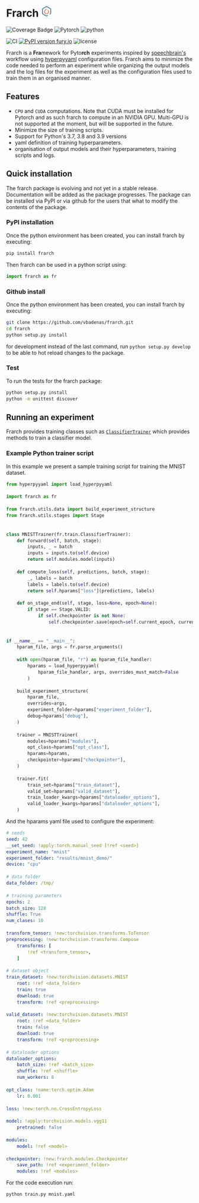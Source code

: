 # Frarch <img src="docs/logo.png" alt="drawing" width="30"/>

![Coverage Badge](https://img.shields.io/endpoint?url=https://gist.githubusercontent.com/vbadenas/9b54bd086e121233d2ad9a62d2136258/raw/frarch__heads_master.json&style=flat)
![Pytorch](https://img.shields.io/static/v1?label=PyTorch&message=v1.9.1&color=orange&style=flat&logo=pytorch)
![python](https://img.shields.io/pypi/pyversions/frarch?logo=python&style=flat)

![CI](https://github.com/vbadenas/frarch/actions/workflows/python-app.yml/badge.svg?style=flat)
[![PyPI version fury.io](https://badge.fury.io/py/frarch.svg?style=flat)](https://pypi.python.org/pypi/frarch/)
![license](https://img.shields.io/github/license/vbadenas/frarch?style=flat)

Frarch is a **Fra**mework for Pyto**rch** experiments inspired by [speechbrain's](https://speechbrain.github.io/) workflow using [hyperpyyaml](https://github.com/speechbrain/HyperPyYAML) configuration files. Frarch aims to minimize the code needed to perform an experiment while organizing the output models and the log files for the experiment as well as the configuration files used to train them in an organised manner.

## Features

- `CPU` and `CUDA` computations. Note that CUDA must be installed for Pytorch and as such frarch to compute in an NVIDIA GPU. Multi-GPU is not supported at the moment, but will be supported in the future.
- Minimize the size of training scripts.
- Support for Python's 3.7, 3.8 and 3.9 versions
- yaml definition of training hyperparameters.
- organisation of output models and their hyperparameters, training scripts and logs.

## Quick installation

The frarch package is evolving and not yet in a stable release. Documentation will be added as the package progresses. The package can be installed via PyPI or via github for the users that what to modify the contents of the package.

### PyPI installation

Once the python environment has been created, you can install frarch by executing:

```bash
pip install frarch
```

Then frarch can be used in a python script using:

```python
import frarch as fr
```

### Github install

Once the python environment has been created, you can install frarch by executing:

```bash
git clone https://github.com/vbadenas/frarch.git
cd frarch
python setup.py install
```

for development instead of the last command, run `python setup.py develop` to be able to hot reload changes to the package.

### Test

To run the tests for the frarch package:

```bash
python setup.py install
python -m unittest discover
```

## Running an experiment

Frarch provides training classes such as [`ClassifierTrainer`](https://vbadenas.github.io/frarch/source/packages/frarch.train.classifier_trainer.html) which provides methods to train a classifier model.

### Example Python trainer script

In this example we present a sample training script for training the MNIST dataset.

```python
from hyperpyyaml import load_hyperpyyaml

import frarch as fr

from frarch.utils.data import build_experiment_structure
from frarch.utils.stages import Stage


class MNISTTrainer(fr.train.ClassifierTrainer):
    def forward(self, batch, stage):
        inputs, _ = batch
        inputs = inputs.to(self.device)
        return self.modules.model(inputs)

    def compute_loss(self, predictions, batch, stage):
        _, labels = batch
        labels = labels.to(self.device)
        return self.hparams["loss"](predictions, labels)

    def on_stage_end(self, stage, loss=None, epoch=None):
        if stage == Stage.VALID:
            if self.checkpointer is not None:
                self.checkpointer.save(epoch=self.current_epoch, current_step=self.step)


if __name__ == "__main__":
    hparam_file, args = fr.parse_arguments()

    with open(hparam_file, "r") as hparam_file_handler:
        hparams = load_hyperpyyaml(
            hparam_file_handler, args, overrides_must_match=False
        )

    build_experiment_structure(
        hparam_file,
        overrides=args,
        experiment_folder=hparams["experiment_folder"],
        debug=hparams["debug"],
    )

    trainer = MNISTTrainer(
        modules=hparams["modules"],
        opt_class=hparams["opt_class"],
        hparams=hparams,
        checkpointer=hparams["checkpointer"],
    )

    trainer.fit(
        train_set=hparams["train_dataset"],
        valid_set=hparams["valid_dataset"],
        train_loader_kwargs=hparams["dataloader_options"],
        valid_loader_kwargs=hparams["dataloader_options"],
    )
```

And the hparams yaml file used to configure the experiment:

```yaml
# seeds
seed: 42
__set_seed: !apply:torch.manual_seed [!ref <seed>]
experiment_name: "mnist"
experiment_folder: "results/mnist_demo/"
device: "cpu"

# data folder
data_folder: /tmp/

# training parameters
epochs: 2
batch_size: 128
shuffle: True
num_clases: 10

transform_tensor: !new:torchvision.transforms.ToTensor
preprocessing: !new:torchvision.transforms.Compose
    transforms: [
        !ref <transform_tensor>,
    ]

# dataset object
train_dataset: !new:torchvision.datasets.MNIST
    root: !ref <data_folder>
    train: true
    download: true
    transform: !ref <preprocessing>

valid_dataset: !new:torchvision.datasets.MNIST
    root: !ref <data_folder>
    train: false
    download: true
    transform: !ref <preprocessing>

# dataloader options
dataloader_options:
    batch_size: !ref <batch_size>
    shuffle: !ref <shuffle>
    num_workers: 8

opt_class: !name:torch.optim.Adam
    lr: 0.001

loss: !new:torch.nn.CrossEntropyLoss

model: !apply:torchvision.models.vgg11
    pretrained: false

modules:
    model: !ref <model>

checkpointer: !new:frarch.modules.Checkpointer
    save_path: !ref <experiment_folder>
    modules: !ref <modules>

```

For the code execution run:

```bash
python train.py mnist.yaml
```
